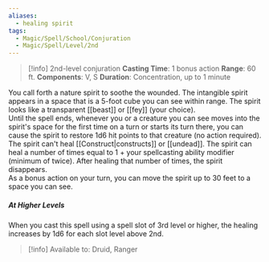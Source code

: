 ```yaml
---
aliases:
  - healing spirit
tags:
  - Magic/Spell/School/Conjuration
  - Magic/Spell/Level/2nd
---
```

>[!info]
>2nd-level conjuration
>**Casting Time**: 1 bonus action
>**Range**: 60 ft. 
>**Components**: V, S
>**Duration**: Concentration, up to 1 minute

You call forth a nature spirit to soothe the wounded. The intangible spirit appears in a space that is a 5-foot cube you can see within range. The spirit looks like a transparent [[beast]] or [[fey]] (your choice).<br>
Until the spell ends, whenever you or a creature you can see moves into the spirit's space for the first time on a turn or starts its turn there, you can cause the spirit to restore 1d6 hit points to that creature (no action required). The spirit can't heal [[Construct|constructs]] or [[undead]]. The spirit can heal a number of times equal to 1 + your spellcasting ability modifier (minimum of twice). After healing that number of times, the spirit disappears.<br>
As a bonus action on your turn, you can move the spirit up to 30 feet to a space you can see.
##### At Higher Levels
When you cast this spell using a spell slot of 3rd level or higher, the healing increases by 1d6 for each slot level above 2nd.<br>
>[!info] Available to:
>Druid, Ranger